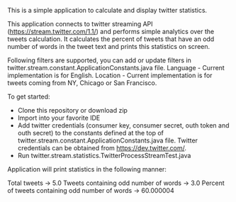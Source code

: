 This is a simple application to calculate and display twitter statistics.

This application connects to twitter streaming API (https://stream.twitter.com/1.1/) and performs simple analytics over the tweets calculation. It calculates the percent of tweets that have an odd number of words in the tweet text and prints this statistics on screen.

Following filters are supported, you can add or update filters in twitter.stream.constant.ApplicationConstants.java file.
Language - Current implementation is for English.
Location - Current implementation is for tweets coming from NY, Chicago or San Francisco.

To get started:

- Clone this repository or download zip
- Import into your favorite IDE
- Add twitter credentials (consumer key, consumer secret, outh token and outh secret) to the constants defined at the top of twitter.stream.constant.ApplicationConstants.java file. Twitter credentials can be obtained from https://dev.twitter.com/.
- Run twitter.stream.statistics.TwitterProcessStreamTest.java

Application will print statistics in the following manner:

Total tweets -> 5.0
Tweets containing odd number of words -> 3.0
Percent of tweets containing odd number of words -> 60.000004